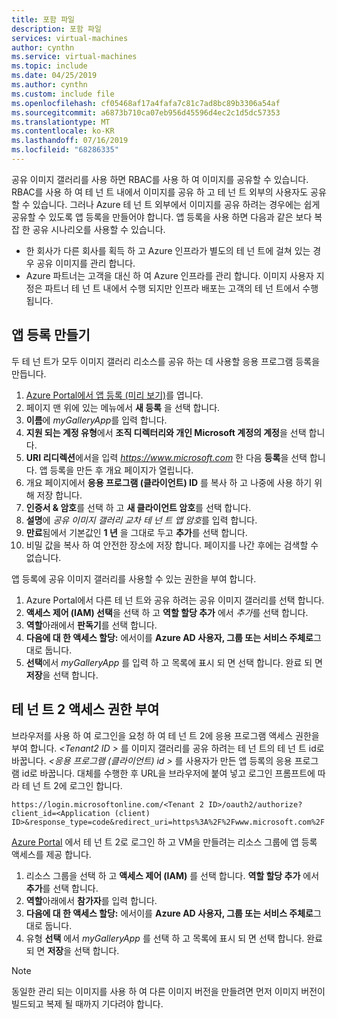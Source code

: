 ```yaml
---
title: 포함 파일
description: 포함 파일
services: virtual-machines
author: cynthn
ms.service: virtual-machines
ms.topic: include
ms.date: 04/25/2019
ms.author: cynthn
ms.custom: include file
ms.openlocfilehash: cf05468af17a4fafa7c81c7ad8bc89b3306a54af
ms.sourcegitcommit: a6873b710ca07eb956d45596d4ec2c1d5dc57353
ms.translationtype: MT
ms.contentlocale: ko-KR
ms.lasthandoff: 07/16/2019
ms.locfileid: "68286335"
---
```

공유 이미지 갤러리를 사용 하면 RBAC를 사용 하 여 이미지를 공유할 수 있습니다. RBAC를 사용 하 여 테 넌 트 내에서 이미지를 공유 하 고 테 넌 트 외부의 사용자도 공유할 수 있습니다. 그러나 Azure 테 넌 트 외부에서 이미지를 공유 하려는 경우에는 쉽게 공유할 수 있도록 앱 등록을 만들어야 합니다.  앱 등록을 사용 하면 다음과 같은 보다 복잡 한 공유 시나리오를 사용할 수 있습니다. 

* 한 회사가 다른 회사를 획득 하 고 Azure 인프라가 별도의 테 넌 트에 걸쳐 있는 경우 공유 이미지를 관리 합니다. 
* Azure 파트너는 고객을 대신 하 여 Azure 인프라를 관리 합니다. 이미지 사용자 지정은 파트너 테 넌 트 내에서 수행 되지만 인프라 배포는 고객의 테 넌 트에서 수행 됩니다. 


## <a name="create-the-app-registration"></a>앱 등록 만들기

두 테 넌 트가 모두 이미지 갤러리 리소스를 공유 하는 데 사용할 응용 프로그램 등록을 만듭니다.
1. [Azure Portal에서 앱 등록 (미리 보기)](https://ms.portal.azure.com/#blade/Microsoft_AAD_RegisteredApps/ApplicationsListBlade/quickStartType//sourceType/)를 엽니다.    
1. 페이지 맨 위에 있는 메뉴에서 **새 등록** 을 선택 합니다.
1. **이름**에 *myGalleryApp*를 입력 합니다.
1. **지원 되는 계정 유형**에서 **조직 디렉터리와 개인 Microsoft 계정의 계정**을 선택 합니다.
1. **URI 리디렉션**에서을 입력 *https://www.microsoft.com* 한 다음 **등록**을 선택 합니다. 앱 등록을 만든 후 개요 페이지가 열립니다.
1. 개요 페이지에서 **응용 프로그램 (클라이언트) ID** 를 복사 하 고 나중에 사용 하기 위해 저장 합니다.   
1. **인증서 & 암호**를 선택 하 고 **새 클라이언트 암호**를 선택 합니다.
1. **설명**에 *공유 이미지 갤러리 교차 테 넌 트 앱 암호*를 입력 합니다.
1. **만료**됨에서 기본값인 **1 년** 을 그대로 두고 **추가**를 선택 합니다.
1. 비밀 값을 복사 하 여 안전한 장소에 저장 합니다. 페이지를 나간 후에는 검색할 수 없습니다.


앱 등록에 공유 이미지 갤러리를 사용할 수 있는 권한을 부여 합니다.
1. Azure Portal에서 다른 테 넌 트와 공유 하려는 공유 이미지 갤러리를 선택 합니다.
1. **액세스 제어 (IAM) 선택**을 선택 하 고 **역할 할당 추가** 에서 *추가*를 선택 합니다. 
1. **역할**아래에서 **판독기**를 선택 합니다.
1. **다음에 대 한 액세스 할당:** 에서이를 **Azure AD 사용자, 그룹 또는 서비스 주체로**그대로 둡니다.
1. **선택**에서 *myGalleryApp* 를 입력 하 고 목록에 표시 되 면 선택 합니다. 완료 되 면 **저장**을 선택 합니다.


## <a name="give-tenant-2-access"></a>테 넌 트 2 액세스 권한 부여

브라우저를 사용 하 여 로그인을 요청 하 여 테 넌 트 2에 응용 프로그램 액세스 권한을 부여 합니다. *\<Tenant2 ID >* 를 이미지 갤러리를 공유 하려는 테 넌 트의 테 넌 트 id로 바꿉니다. *\<응용 프로그램 (클라이언트) id >* 를 사용자가 만든 앱 등록의 응용 프로그램 id로 바꿉니다. 대체를 수행한 후 URL을 브라우저에 붙여 넣고 로그인 프롬프트에 따라 테 넌 트 2에 로그인 합니다.

```
https://login.microsoftonline.com/<Tenant 2 ID>/oauth2/authorize?client_id=<Application (client) ID>&response_type=code&redirect_uri=https%3A%2F%2Fwww.microsoft.com%2F 
```

[Azure Portal](https://portal.azure.com) 에서 테 넌 트 2로 로그인 하 고 VM을 만들려는 리소스 그룹에 앱 등록 액세스를 제공 합니다.

1. 리소스 그룹을 선택 하 고 **액세스 제어 (IAM)** 를 선택 합니다. **역할 할당 추가** 에서 **추가**를 선택 합니다. 
1. **역할**아래에서 **참가자**를 입력 합니다.
1. **다음에 대 한 액세스 할당:** 에서이를 **Azure AD 사용자, 그룹 또는 서비스 주체로**그대로 둡니다.
1. 유형 **선택** 에서 *myGalleryApp* 를 선택 하 고 목록에 표시 되 면 선택 합니다. 완료 되 면 **저장**을 선택 합니다.

> [!NOTE]
> 동일한 관리 되는 이미지를 사용 하 여 다른 이미지 버전을 만들려면 먼저 이미지 버전이 빌드되고 복제 될 때까지 기다려야 합니다.

